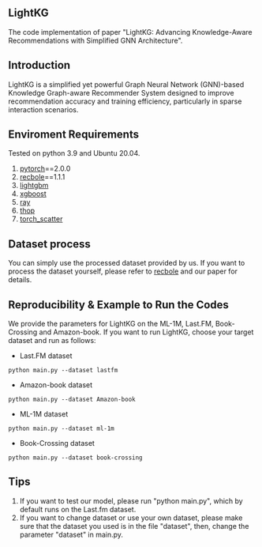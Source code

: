## LightKG
The code implementation of paper "LightKG: Advancing Knowledge-Aware Recommendations with Simplified GNN Architecture".

## Introduction
LightKG is a simplified yet powerful Graph Neural Network (GNN)-based Knowledge Graph-aware Recommender System designed to improve recommendation accuracy and training efficiency, particularly in sparse interaction scenarios.

## Enviroment Requirements
Tested on python 3.9 and Ubuntu 20.04.
1. [pytorch](https://pytorch.org/)==2.0.0
2. [recbole](https://recbole.io/)==1.1.1
3. [lightgbm](https://github.com/microsoft/LightGBM/tree/master/python-package)
4. [xgboost](https://github.com/dmlc/xgboost)
5. [ray](https://www.ray.io/)
6. [thop](https://github.com/Lyken17/pytorch-OpCounter)
7. [torch_scatter](https://github.com/rusty1s/pytorch_scatter/tree/master)

## Dataset process
You can simply use the processed dataset provided by us. If you want to process the dataset yourself, please refer to [recbole](https://recbole.io/) and our paper for details.

## Reproducibility & Example to Run the Codes
 We provide the parameters for LightKG on the ML-1M, Last.FM, Book-Crossing and Amazon-book. If you want to run LightKG, choose your target dataset and run as follows:
* Last.FM dataset
```
python main.py --dataset lastfm
```

* Amazon-book dataset
```
python main.py --dataset Amazon-book
```

* ML-1M dataset
```
python main.py --dataset ml-1m
```

* Book-Crossing dataset
```
python main.py --dataset book-crossing
```

## Tips
1. If you want to test our model, please run "python main.py", which by default runs on the Last.fm dataset.
2. If you want to change dataset or use your own dataset, please make sure that the dataset you used is in the file "dataset", then, change the parameter "dataset" in main.py.

